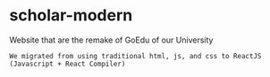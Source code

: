 # scholar-modern
Website that are the remake of GoEdu of our University

``We migrated from using traditional html, js, and css to ReactJS (Javascript + React Compiler)``
